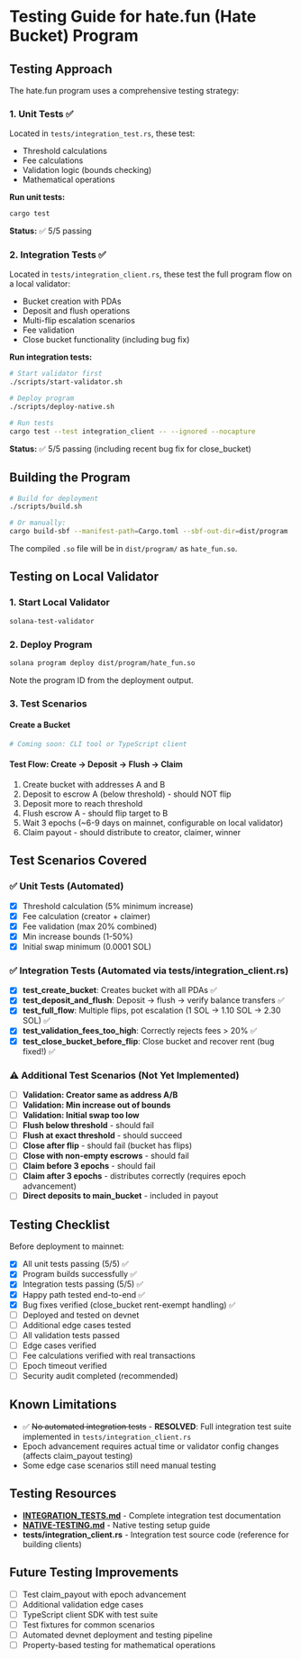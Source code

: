 # Testing Guide for hate.fun (Hate Bucket) Program

## Testing Approach

The hate.fun program uses a comprehensive testing strategy:

### 1. Unit Tests ✅

Located in `tests/integration_test.rs`, these test:
- Threshold calculations
- Fee calculations
- Validation logic (bounds checking)
- Mathematical operations

**Run unit tests:**
```bash
cargo test
```

**Status:** ✅ 5/5 passing

### 2. Integration Tests ✅

Located in `tests/integration_client.rs`, these test the full program flow on a local validator:
- Bucket creation with PDAs
- Deposit and flush operations
- Multi-flip escalation scenarios
- Fee validation
- Close bucket functionality (including bug fix)

**Run integration tests:**
```bash
# Start validator first
./scripts/start-validator.sh

# Deploy program
./scripts/deploy-native.sh

# Run tests
cargo test --test integration_client -- --ignored --nocapture
```

**Status:** ✅ 5/5 passing (including recent bug fix for close_bucket)

## Building the Program

```bash
# Build for deployment
./scripts/build.sh

# Or manually:
cargo build-sbf --manifest-path=Cargo.toml --sbf-out-dir=dist/program
```

The compiled `.so` file will be in `dist/program/` as `hate_fun.so`.

## Testing on Local Validator

### 1. Start Local Validator

```bash
solana-test-validator
```

### 2. Deploy Program

```bash
solana program deploy dist/program/hate_fun.so
```

Note the program ID from the deployment output.

### 3. Test Scenarios

#### Create a Bucket

```bash
# Coming soon: CLI tool or TypeScript client
```

#### Test Flow: Create → Deposit → Flush → Claim

1. Create bucket with addresses A and B
2. Deposit to escrow A (below threshold) - should NOT flip
3. Deposit more to reach threshold
4. Flush escrow A - should flip target to B
5. Wait 3 epochs (~6-9 days on mainnet, configurable on local validator)
6. Claim payout - should distribute to creator, claimer, winner

## Test Scenarios Covered

### ✅ Unit Tests (Automated)

- [x] Threshold calculation (5% minimum increase)
- [x] Fee calculation (creator + claimer)
- [x] Fee validation (max 20% combined)
- [x] Min increase bounds (1-50%)
- [x] Initial swap minimum (0.0001 SOL)

### ✅ Integration Tests (Automated via tests/integration_client.rs)

- [x] **test_create_bucket**: Creates bucket with all PDAs ✅
- [x] **test_deposit_and_flush**: Deposit → flush → verify balance transfers ✅
- [x] **test_full_flow**: Multiple flips, pot escalation (1 SOL → 1.10 SOL → 2.30 SOL) ✅
- [x] **test_validation_fees_too_high**: Correctly rejects fees > 20% ✅
- [x] **test_close_bucket_before_flip**: Close bucket and recover rent (bug fixed!) ✅

### ⚠️ Additional Test Scenarios (Not Yet Implemented)

- [ ] **Validation: Creator same as address A/B**
- [ ] **Validation: Min increase out of bounds**
- [ ] **Validation: Initial swap too low**
- [ ] **Flush below threshold** - should fail
- [ ] **Flush at exact threshold** - should succeed
- [ ] **Close after flip** - should fail (bucket has flips)
- [ ] **Close with non-empty escrows** - should fail
- [ ] **Claim before 3 epochs** - should fail
- [ ] **Claim after 3 epochs** - distributes correctly (requires epoch advancement)
- [ ] **Direct deposits to main_bucket** - included in payout

## Testing Checklist

Before deployment to mainnet:

- [x] All unit tests passing (5/5) ✅
- [x] Program builds successfully ✅
- [x] Integration tests passing (5/5) ✅
- [x] Happy path tested end-to-end ✅
- [x] Bug fixes verified (close_bucket rent-exempt handling) ✅
- [ ] Deployed and tested on devnet
- [ ] Additional edge cases tested
- [ ] All validation tests passed
- [ ] Edge cases verified
- [ ] Fee calculations verified with real transactions
- [ ] Epoch timeout verified
- [ ] Security audit completed (recommended)

## Known Limitations

- ✅ ~~No automated integration tests~~ - **RESOLVED**: Full integration test suite implemented in `tests/integration_client.rs`
- Epoch advancement requires actual time or validator config changes (affects claim_payout testing)
- Some edge case scenarios still need manual testing

## Testing Resources

- **[INTEGRATION_TESTS.md](INTEGRATION_TESTS.md)** - Complete integration test documentation
- **[NATIVE-TESTING.md](NATIVE-TESTING.md)** - Native testing setup guide
- **tests/integration_client.rs** - Integration test source code (reference for building clients)

## Future Testing Improvements

- [ ] Test claim_payout with epoch advancement
- [ ] Additional validation edge cases
- [ ] TypeScript client SDK with test suite
- [ ] Test fixtures for common scenarios
- [ ] Automated devnet deployment and testing pipeline
- [ ] Property-based testing for mathematical operations

